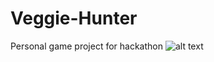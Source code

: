 # Veggie-Hunter
Personal game project for hackathon
![alt text](https://github.com/[boranim]/[Veggie-Hunter]/VeggieHunter-gif.gif?raw=true)
